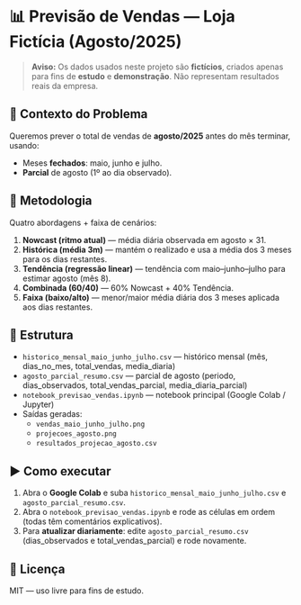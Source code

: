 # 📊 Previsão de Vendas — Loja Fictícia (Agosto/2025)

> **Aviso:** Os dados usados neste projeto são **fictícios**, criados apenas para fins de **estudo** e **demonstração**. Não representam resultados reais da empresa.

## 🎯 Contexto do Problema
Queremos prever o total de vendas de **agosto/2025** antes do mês terminar, usando:
- Meses **fechados**: maio, junho e julho.
- **Parcial** de agosto (1º ao dia observado).

## 🧠 Metodologia
Quatro abordagens + faixa de cenários:
1. **Nowcast (ritmo atual)** — média diária observada em agosto × 31.
2. **Histórica (média 3m)** — mantém o realizado e usa a média dos 3 meses para os dias restantes.
3. **Tendência (regressão linear)** — tendência com maio–junho–julho para estimar agosto (mês 8).
4. **Combinada (60/40)** — 60% Nowcast + 40% Tendência.
5. **Faixa (baixo/alto)** — menor/maior média diária dos 3 meses aplicada aos dias restantes.

## 📂 Estrutura
- `historico_mensal_maio_junho_julho.csv` — histórico mensal (mês, dias_no_mes, total_vendas, media_diaria)
- `agosto_parcial_resumo.csv` — parcial de agosto (periodo, dias_observados, total_vendas_parcial, media_diaria_parcial)
- `notebook_previsao_vendas.ipynb` — notebook principal (Google Colab / Jupyter)
- Saídas geradas:
  - `vendas_maio_junho_julho.png`
  - `projecoes_agosto.png`
  - `resultados_projecao_agosto.csv`

## ▶️ Como executar
1. Abra o **Google Colab** e suba `historico_mensal_maio_junho_julho.csv` e `agosto_parcial_resumo.csv`.
2. Abra o `notebook_previsao_vendas.ipynb` e rode as células em ordem (todas têm comentários explicativos).
3. Para **atualizar diariamente**: edite `agosto_parcial_resumo.csv` (dias_observados e total_vendas_parcial) e rode novamente.

## 📜 Licença
MIT — uso livre para fins de estudo.
